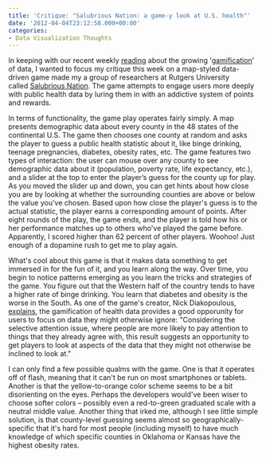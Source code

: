 ```yaml
---
title: 'Critique: "Salubrious Nation: a game-y look at U.S. health"'
date: '2012-04-04T23:12:58.000+00:00'
categories:
- Data Visualization Thoughts
---
```


<p>In keeping with our recent weekly <a href="http://www.newyorker.com/reporting/2010/12/20/101220fa_fact_paumgarten">reading</a> about the growing '<a href="http://en.wikipedia.org/wiki/Gamification">gamification</a>' of data, I wanted to focus my critique this week on a map-styled data-driven game made my a group of researchers at Rutgers University called <a href="http://salubriousnation.com">Salubrious Nation</a>. The game attempts to engage users more deeply with public health data by luring them in with an addictive system of points and rewards.</p>
<p>In terms of functionality, the game play operates fairly simply. A map presents demographic data about every county in the 48 states of the continental U.S. The game then chooses one county at random and asks the player to guess a public health statistic about it, like binge drinking, teenage pregnancies, diabetes, obesity rates, etc. The game features two types of interaction: the user can mouse over any county to see demographic data about it (population, poverty rate, life expectancy, etc.), and a slider at the top to enter the player’s guess for the county up for play. As you moved the slider up and down, you can get hints about how close you are by looking at whether the surrounding counties are above or below the value you've chosen. Based upon how close the player's guess is to the actual statistic, the player earns a corresponding amount of points. After eight rounds of the play, the game ends, and the player is told how his or her performance matches up to others who've played the game before. Apparently, I scored higher than 62 percent of other players. Woohoo! Just enough of a dopamine rush to get me to play again.</p>
<p>What's cool about this game is that it makes data something to get immersed in for the fun of it, and you learn along the way. Over time, you begin to notice patterns emerging as you learn the tricks and strategies of the game. You figure out that the Western half of the country tends to have a higher rate of binge drinking. You learn that diabetes and obesity is the worse in the South. As one of the game's creator, Nick Diakopoulous, <a href="http://www.nickdiakopoulos.com/category/visual-analytics/">explains</a>, the gamification of health data provides a good opporunity for users to focus on data they might otherwise ignore: "Considering the selective attention issue, where people are more likely to pay attention to things that they already agree with, this result suggests an opportunity to get players to look at aspects of the data that they might not otherwise be inclined to look at."</p>
<p>I can only find a few possible qualms with the game. One is that it operates off of flash, meaning that it can't be run on most smartphones or tablets. Another is that the yellow-to-orange color scheme seems to be a bit disorienting on the eyes. Perhaps the developers would've been wiser to choose softer colors – possibly even a red-to-green graduated scale with a neutral middle value. Another thing that irked me, although I see little simple solution, is that county-level guessing seems almost so geographically-specific that it's hard for most people (including myself) to have much knowledge of which specific counties in Oklahoma or Kansas have the highest obesity rates.</p>
